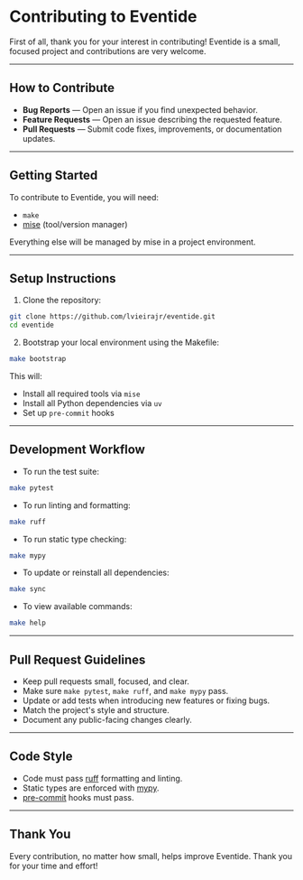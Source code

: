 # Contributing to Eventide

First of all, thank you for your interest in contributing!
Eventide is a small, focused project and contributions are very welcome.

---

## How to Contribute

- **Bug Reports** — Open an issue if you find unexpected behavior.
- **Feature Requests** — Open an issue describing the requested feature.
- **Pull Requests** — Submit code fixes, improvements, or documentation updates.

---

## Getting Started

To contribute to Eventide, you will need:

- `make`
- [mise](https://mise.jdx.dev/) (tool/version manager)

Everything else will be managed by mise in a project environment.


---

## Setup Instructions

1. Clone the repository:

```bash
git clone https://github.com/lvieirajr/eventide.git
cd eventide
```

2. Bootstrap your local environment using the Makefile:

```bash
make bootstrap
```

This will:
- Install all required tools via `mise`
- Install all Python dependencies via `uv`
- Set up `pre-commit` hooks

---

## Development Workflow

- To run the test suite:

```bash
make pytest
```

- To run linting and formatting:

```bash
make ruff
```

- To run static type checking:

```bash
make mypy
```

- To update or reinstall all dependencies:

```bash
make sync
```

- To view available commands:

```bash
make help
```

---

## Pull Request Guidelines

- Keep pull requests small, focused, and clear.
- Make sure `make pytest`, `make ruff`, and `make mypy` pass.
- Update or add tests when introducing new features or fixing bugs.
- Match the project's style and structure.
- Document any public-facing changes clearly.

---

## Code Style

- Code must pass [ruff](https://docs.astral.sh/ruff/) formatting and linting.
- Static types are enforced with [mypy](http://mypy-lang.org/).
- [pre-commit](https://pre-commit.com/) hooks must pass.

---

## Thank You

Every contribution, no matter how small, helps improve Eventide.
Thank you for your time and effort!
